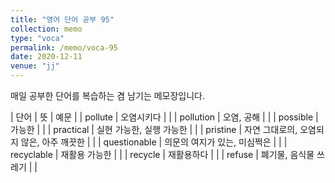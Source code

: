 ```yaml
---
title: "영어 단어 공부 95"
collection: memo
type: "voca"
permalink: /memo/voca-95
date: 2020-12-11
venue: "jj"
---
```


매일 공부한 단어를 복습하는 겸 남기는 메모장입니다.

| 단어 | 뜻 | 예문 | 
| pollute | 오염시키다 |  |
| pollution | 오염, 공해 |  |
| possible | 가능한 |  |
| practical | 실현 가능한, 실행 가능한 |  |
| pristine | 자연 그대로의, 오염되지 않은, 아주 깨끗한 |  |
| questionable | 의문의 여지가 있는, 미심쩍은 |  |
| recyclable | 재활용 가능한 |  |
| recycle | 재활용하다 |  |
| refuse | 폐기물, 음식물 쓰레기 |  |















































